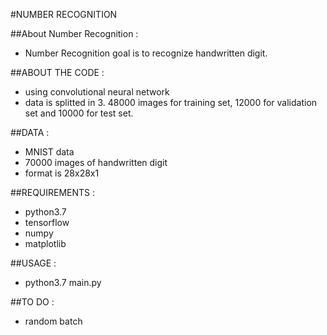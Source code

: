 #NUMBER RECOGNITION

##About Number Recognition :

* Number Recognition goal is to recognize handwritten digit.

##ABOUT THE CODE :

* using convolutional neural network
* data is splitted in 3. 48000 images for training set, 12000 for validation set and 10000 for test set.

##DATA :

* MNIST data
* 70000 images of handwritten digit
* format is 28x28x1

##REQUIREMENTS :

* python3.7
* tensorflow
* numpy
* matplotlib

##USAGE :

* python3.7 main.py

##TO DO :

* random batch
